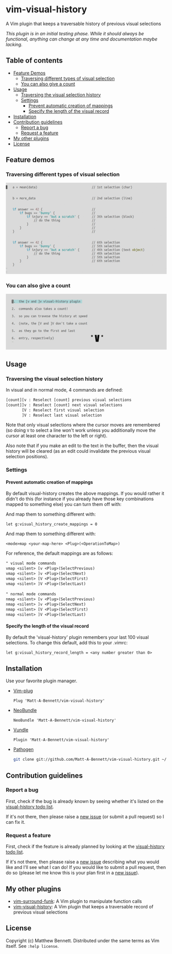 # vim-visual-history

A Vim plugin that keeps a traversable history of previous visual selections

*This plugin is in an initial testing phase. While it should always be
functional, anything can change at any time and documentation maybe lacking.*

## Table of contents
* [Feature Demos](#feature-demos)
    * [Traversing different types of visual selection](#traversing-different-types-of-visual-selection)
    * [You can also give a count](#you-can-also-give-a-count)
* [Usage](#usage)
    * [Traversing the visual selection history](#traversing-the-visual-selection-history)
    * [Settings](#settings)
        * [Prevent automatic creation of mappings](#prevent-automatic-creation-of-mappings)
        * [Specify the length of the visual record](#specify-the-length-of-the-visual-record)
* [Installation](#installation)
* [Contribution guidelines](#contribution-guidelines)
    * [Report a bug](#report-a-bug)
    * [Request a feature](#request-a-feature)
* [My other plugins](#my-other-plugins)
* [License](#license)

## Feature demos

### Traversing different types of visual selection

![demo](https://github.com/Matt-A-Bennett/vim_plugin_external_docs/blob/master/vim-visual-history/visual_history_annotated.gif)

### You can also give a count

![demo](https://github.com/Matt-A-Bennett/vim_plugin_external_docs/blob/master/vim-visual-history/visual_history_count_annotated.gif)

## Usage

### Traversing the visual selection history

In visual and in normal mode, 4 commands are defined:

```
[count][v : Reselect [count] previous visual selections
[count]]v : Reselect [count] next visual selections
       [V : Reselect first visual selection
       ]V : Reselect last visual selection
```

Note that only visual selections where the cursor moves are remembered (so
doing `V` to select a line won't work unless you additionally move the cursor
at least one character to the left or right).

Also note that if you make an edit to the text in the buffer, then the visual
history will be cleared (as an edit could invalidate the previous visual
selection positions).


### Settings

#### Prevent automatic creation of mappings

By default visual-history creates the above mappings. If you would rather it
didn't do this (for instance if you already have those key combinations mapped
to something else) you can turn them off with:

And map them to something different with:

```vim
let g:visual_history_create_mappings = 0
```

And map them to something different with:

```vim
<mode>map <your-map-here> <Plug>(<OperationToMap>)
```

For reference, the default mappings are as follows:

```vim
" visual mode commands
vmap <silent> [v <Plug>(SelectPrevious)
vmap <silent> ]v <Plug>(SelectNext)
vmap <silent> [V <Plug>(SelectFirst)
vmap <silent> ]V <Plug>(SelectLast)

" normal mode commands
nmap <silent> [v <Plug>(SelectPrevious)
nmap <silent> ]v <Plug>(SelectNext)
nmap <silent> [V <Plug>(SelectFirst)
nmap <silent> ]V <Plug>(SelectLast)
```

#### Specify the length of the visual record

By default the 'visual-history' plugin remembers your last 100 visual
selections. To change this default, add this to your .vimrc:

```vim
let g:visual_history_record_length = <any number greater than 0>
```

## Installation

Use your favorite plugin manager.

- [Vim-plug][vim-plug]

    ```vim
    Plug 'Matt-A-Bennett/vim-visual-history'
    ```

- [NeoBundle][neobundle]

    ```vim
    NeoBundle 'Matt-A-Bennett/vim-visual-history'
    ```

- [Vundle][vundle]

    ```vim
    Plugin 'Matt-A-Bennett/vim-visual-history'
    ```

- [Pathogen][pathogen]

    ```sh
    git clone git://github.com/Matt-A-Bennett/vim-visual-history.git ~/.vim/bundle/vim-visual-history
    ```

[neobundle]: https://github.com/Shougo/neobundle.vim
[vundle]: https://github.com/gmarik/vundle
[vim-plug]: https://github.com/junegunn/vim-plug
[pathogen]: https://github.com/tpope/vim-pathogen

## Contribution guidelines

### Report a bug

First, check if the bug is already known by seeing whether it's listed on the
[visual-history todo list](https://github.com/Matt-A-Bennett/vim_plugin_external_docs/blob/master/vim-visual-history/todo.md).

If it's not there, then please raise a [new
issue](https://github.com/Matt-A-Bennett/vim-visual-history/issues) (or submit a
pull request) so I can fix it.

### Request a feature

First, check if the feature is already planned by looking at the 
[visual-history todo list](https://github.com/Matt-A-Bennett/vim_plugin_external_docs/blob/master/vim-visual-history/todo.md).

If it's not there, then please raise a [new
issue](https://github.com/Matt-A-Bennett/vim-visual-history/issues) describing what
you would like and I'll see what I can do! If you would like to submit a pull
request, then do so (please let me know this is your plan first in a [new issue](https://github.com/Matt-A-Bennett/vim-visual-history/issues)).

## My other plugins
 - [vim-surround-funk](https://github.com/Matt-A-Bennett/vim-surround-funk):  A
   Vim plugin to manipulate function calls 
 - [vim-visual-history](https://github.com/Matt-A-Bennett/vim-visual-history):
   A Vim plugin that keeps a traversable record of previous visual selections
                       
## License
 Copyright (c) Matthew Bennett. Distributed under the same terms as Vim itself.
 See `:help license`.

